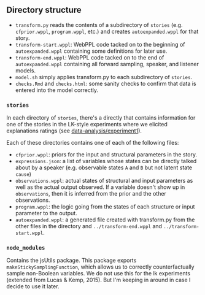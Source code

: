 ## Directory structure

* `transform.py` reads the contents of a subdirectory of `stories` (e.g. `cfprior.wppl`, `program.wppl`, etc.) and creates `autoexpanded.wppl` for that story.
* `transform-start.wppl`: WebPPL code tacked on to the beginning of `autoexpanded.wppl` containing some definitions for later use.
* `transform-end.wppl`: WebPPL code tacked on to the end of `autoexpanded.wppl` containing all forward sampling, speaker, and listener models.
* `model.sh` simply applies transform.py to each subdirectory of `stories`.
* `checks.Rmd` and `checks.html`: some sanity checks to confirm that data is entered into the model correctly.

### `stories`

In each directory of `stories`, there's a directly that contains information for one of the stories in the LK-style experiments where we elicited explanations ratings (see [data-analysis/experiment1](../../data-analysis/experiment1/analysis.html)).

Each of these directories contains one of each of the following files:

* `cfprior.wppl`: priors for the input and structural parameters in the story.
* `expressions.json`: a list of variables whose states can be directly talked about by a speaker (e.g. observable states `A` and `B` but not latent state `cause`)
* `observations.wppl`: actual states of structural and input parameters as well as the actual output observed. If a variable doesn't show up in `observations`, then it is inferred from the prior and the other observations.
* `program.wppl`: the logic going from the states of each structure or input parameter to the output.
* `autoexpanded.wppl`: a generated file created with transform.py from the other files in the directory and `../transform-end.wppl` and `../transform-start.wppl`.

### `node_modules`

Contains the jsUtils package. This package exports `makeStickySamplingFunction`, which allows us to correctly counterfactually sample non-Boolean variables. We do not use this for the lk experiments (extended from Lucas & Kemp, 2015). But I'm keeping in around in case I decide to use it later.
